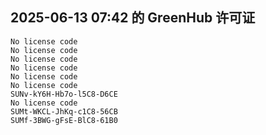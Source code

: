 ## 2025-06-13 07:42 的 GreenHub 许可证
```
No license code
No license code
No license code
No license code
No license code
No license code
SUNv-kY6H-Hb7o-l5C8-D6CE
No license code
SUMt-WKCL-JhKq-c1C8-56CB
SUMf-3BWG-gFsE-BlC8-61B0
```
